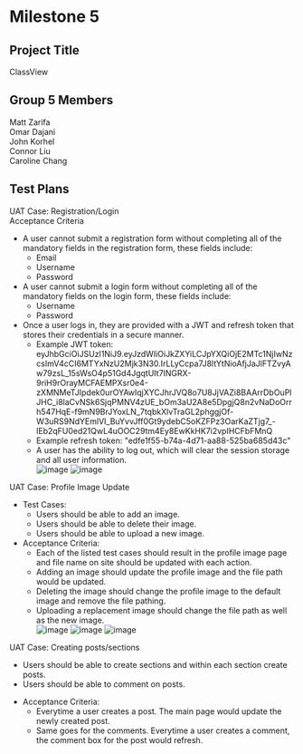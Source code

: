 # Milestone 5

## Project Title
ClassView<br>

## Group 5 Members
Matt Zarifa <br>
Omar Dajani <br>
John Korhel <br>
Connor Liu <br>
Caroline Chang <br>

## Test Plans
UAT Case: Registration/Login <br>
Acceptance Criteria
  + A user cannot submit a registration form without completing all of the mandatory fields in the registration form, these fields include: <br>
    - Email <br>
    - Username <br>
    - Password <br>
  + A user cannot submit a login form without completing all of the mandatory fields on the login form, these fields include: <br>
    - Username <br>
    - Password <br>
  + Once a user logs in, they are provided with a JWT and refresh token that stores their credentials in a secure manner. <br>
    - Example JWT token: eyJhbGciOiJSUzI1NiJ9.eyJzdWIiOiJkZXYiLCJpYXQiOjE2MTc1NjIwNzcsImV4cCI6MTYxNzU2Mjk3N30.IrLLyCcpa7J8ltYtNioAfjJaJlFTZvyAw79zsL_15sWsO4p51Gd4JgqtUIt7INGRX-9riH9rOrayMCFAEMPXsr0e4-zXMNMeTJIpdek0urOYAwIqjXYCJhrJVQ8o7U8JjVAZi8BAArrDbOuPlJHC_i8laCvNSk6SjqPMNV4zUE_bOm3aU2A8e5DpgjQ8n2vNaDoOrrh547HqE-f9mN9BrJYoxLN_7tqbkXlvTraGL2phggjOf-W3uRS9NdYEmlVI_BuYvvJff0Gt9ydebC5oKZFPz3OarKaZTjg7_-lEb2qFU0ed21QwL4uOOC29tm4Ey8EwKkHK7i2vpIHCFbFMnQ <br>
    - Example refresh token: "edfe1f55-b74a-4d71-aa88-525ba685d43c" <br>
    - A user has the ability to log out, which will clear the session storage and all user information.<br>
![image](https://user-images.githubusercontent.com/47280380/113519374-97134480-9540-11eb-8f72-52d4b7f90887.png)
![image](https://user-images.githubusercontent.com/47280380/113519390-b1e5b900-9540-11eb-91c7-737ecfbd4572.png)

  
UAT Case: Profile Image Update <br>
  + Test Cases: <br>
    - Users should be able to add an image. <br>
    - Users should be able to delete their image. <br>
    - Users should be able to upload a new image. <br>
  + Acceptance Criteria: <br>
    - Each of the listed test cases should result in the profile image page and file name on site should be updated with each action. <br>
    - Adding an image should update the profile image and the file path would be updated. <br>
    - Deleting the image should change the profile image to the default image and remove the file pathing. <br>
    - Uploading a replacement image should change the file path as well as the new image. <br>
![image](https://user-images.githubusercontent.com/47280380/113519407-c2962f00-9540-11eb-93f3-5e391718db59.png)
![image](https://user-images.githubusercontent.com/47280380/113519414-c88c1000-9540-11eb-9558-69ee1ab59b5a.png)
![image](https://user-images.githubusercontent.com/47280380/113519426-e2c5ee00-9540-11eb-90e3-926c3699f545.png)
    
UAT Case: Creating posts/sections <br>
   - Users should be able to create sections and within each section create posts. <br>
   - Users should be able to comment on posts. <br>
 + Acceptance Criteria: <br>
   - Everytime a user creates a post. The main page would update the newly created post. <br>
   - Same goes for the comments. Everytime a user creates a comment, the comment box for the post would refresh. <br>


